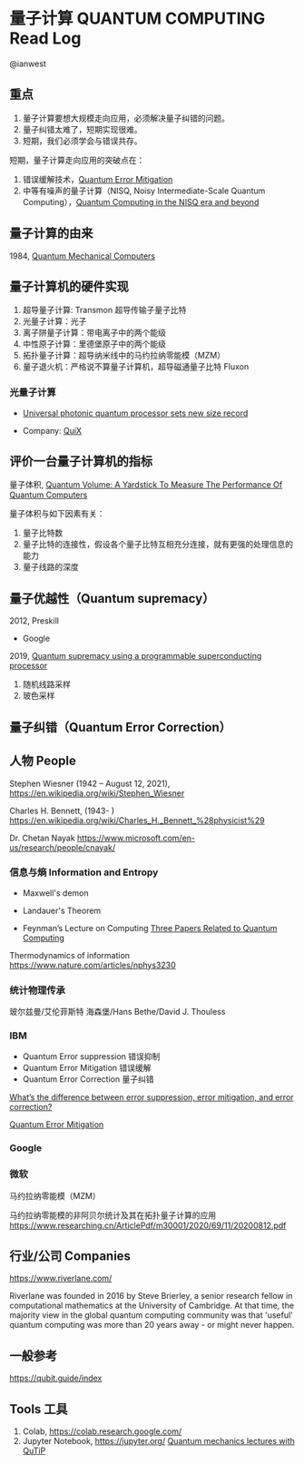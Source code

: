 # 量子计算 QUANTUM COMPUTING Read Log

@ianwest

## 重点

1. 量子计算要想大规模走向应用，必须解决量子纠错的问题。
2. 量子纠错太难了，短期实现很难。
3. 短期，我们必须学会与错误共存。

短期，量子计算走向应用的突破点在：

1. 错误缓解技术，[Quantum Error Mitigation](https://arxiv.org/abs/2210.00921)
2. 中等有噪声的量子计算（NISQ, Noisy Intermediate-Scale Quantum Computing），[Quantum Computing in the NISQ era and beyond
](https://arxiv.org/abs/1801.00862)


## 量子计算的由来

1984, [Quantum Mechanical Computers](https://opn-web-afd-d3bfbkd5bcc5asbs.z02.azurefd.net/opn/media/images/pdfs/11557/11557_23417_110730.pdf)




## 量子计算机的硬件实现

1. 超导量子计算: Transmon 超导传输子量子比特
2. 光量子计算：光子
3. 离子阱量子计算：带电离子中的两个能级
4. 中性原子计算：里德堡原子中的两个能级
5. 拓扑量子计算：超导纳米线中的马约拉纳零能模（MZM）
6. 量子退火机：严格说不算量子计算机，超导磁通量子比特 Fluxon

### 光量子计算

- [Universal photonic quantum processor sets new size record
](https://physicsworld.com/a/universal-photonic-quantum-processor-sets-new-size-record/)

- Company: [QuiX](https://www.quixquantum.com/)





## 评价一台量子计算机的指标

量子体积, [Quantum Volume: A Yardstick To Measure The Performance Of Quantum Computers](https://www.forbes.com/sites/moorinsights/2019/11/23/quantum-volume-a-yardstick-to-measure-the-power-of-quantum-computers/
)

量子体积与如下因素有关：

1. 量子比特数
2. 量子比特的连接性，假设各个量子比特互相充分连接，就有更强的处理信息的能力
3. 量子线路的深度


## 量子优越性（Quantum supremacy）

2012, Preskill



- Google

2019, [Quantum supremacy using a programmable superconducting processor](https://www.nature.com/articles/s41586-019-1666-5)

1. 随机线路采样
2. 玻色采样


## 量子纠错（Quantum Error Correction）

## 人物 People

Stephen Wiesner (1942 – August 12, 2021),
https://en.wikipedia.org/wiki/Stephen_Wiesner

Charles H. Bennett, (1943- )
https://en.wikipedia.org/wiki/Charles_H._Bennett_%28physicist%29

Dr. Chetan Nayak
https://www.microsoft.com/en-us/research/people/cnayak/


### 信息与熵 Information and Entropy

- Maxwell's demon

- Landauer's Theorem

- Feynman’s Lecture on Computing
[Three Papers Related to Quantum Computing](https://jackkrupansky.medium.com/feynmans-three-papers-related-to-quantum-computing-dd6f9847e6ad)





Thermodynamics of information
https://www.nature.com/articles/nphys3230

### 统计物理传承

玻尔兹曼/艾伦菲斯特
海森堡/Hans Bethe/David J. Thouless

### IBM

- Quantum Error suppression 错误抑制
- Quantum Error Mitigation 错误缓解
- Quantum Error Correction 量子纠错

[What’s the difference between error suppression, error mitigation, and error correction?](https://www.ibm.com/quantum/blog/quantum-error-suppression-mitigation-correction)

[Quantum Error Mitigation](https://arxiv.org/abs/2210.00921)


### Google


### 微软


马约拉纳零能模（MZM）

马约拉纳零能模的非阿贝尔统计及其在拓扑量子计算的应用
https://www.researching.cn/ArticlePdf/m30001/2020/69/11/20200812.pdf


## 行业/公司 Companies

https://www.riverlane.com/

Riverlane was founded in 2016 by Steve Brierley, a senior research fellow in computational mathematics at the University of Cambridge. At that time, the majority view in the global quantum computing community was that 'useful' quantum computing was more than 20 years away - or might never happen.

## 一般参考

https://qubit.guide/index

## Tools 工具

1. Colab, https://colab.research.google.com/
2. Jupyter Notebook, https://jupyter.org/
[Quantum mechanics lectures with QuTiP](https://qutip.org/qutip-tutorials/#lectures)

